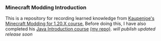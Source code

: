 ### Minecraft Modding Introduction
This is a repository for recording learned knowledge from [Kaupenjoe's Minecraft Modding for 1.20.X course.](https://youtube.com/playlist?list=PLKGarocXCE1EO43Dlf5JGh7Yk-kRAXUEJ&si=8sYkJwnyc7GQOdxX)
Before doing this, I have also completed his [Java Introduction course](https://youtube.com/playlist?list=PLKGarocXCE1Egp6soRNlflWJWc44sau40&si=3mvBfX2OAmVzxdEI) [(my repo)](https://github.com/Underio3298/JavaIntroduction).
_will publish updated release soon_

